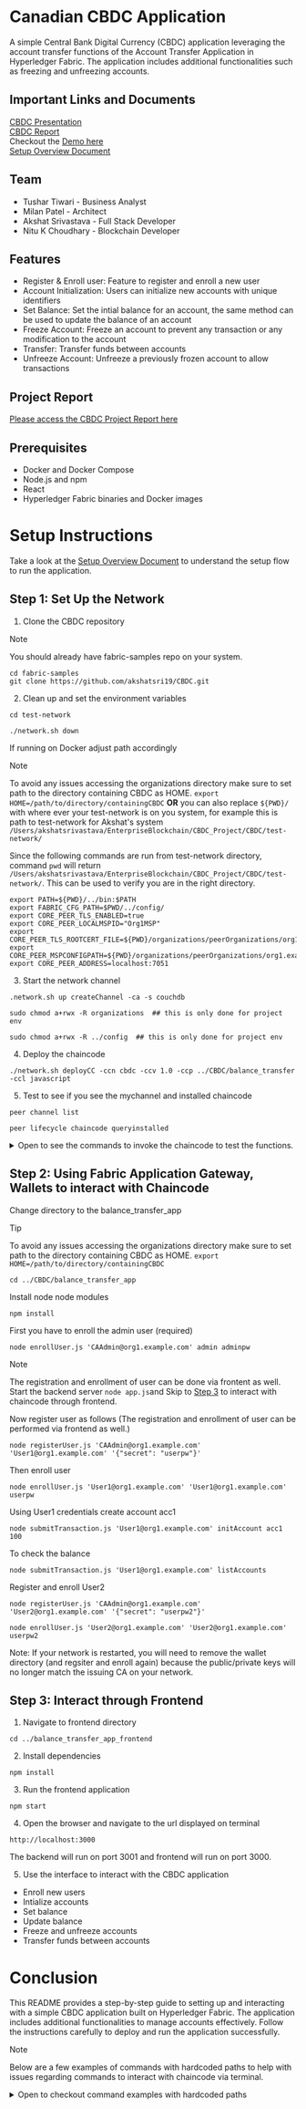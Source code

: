 # Canadian CBDC Application

A simple Central Bank Digital Currency (CBDC) application leveraging the account transfer functions of the Account Transfer Application in Hyperledger Fabric. The application includes additional functionalities such as freezing and unfreezing accounts.

## Important Links and Documents
[CBDC Presentation](CBDCs.pdf)<br>
[CBDC Report](CBDCs_Report.pdf)<br>
Checkout the [Demo here](https://youtu.be/ke55OcCS3mQ)<br>
[Setup Overview Document](CBDC_Setup_Overview.pdf)<br>

## Team
- Tushar Tiwari - Business Analyst
- Milan Patel - Architect
- Akshat Srivastava - Full Stack Developer
- Nitu K Choudhary - Blockchain Developer

## Features
- Register & Enroll user: Feature to register and enroll a new user
- Account Initialization: Users can initialize new accounts with unique identifiers
- Set Balance: Set the intial balance for an account, the same method can be used to update the balance of an account
- Freeze Account: Freeze an account to prevent any transaction or any modification to the account
- Transfer: Transfer funds between accounts
- Unfreeze Account: Unfreeze a previously frozen account to allow transactions

## Project Report

[Please access the CBDC Project Report here](CBDCs_Report.pdf)

## Prerequisites
- Docker and Docker Compose
- Node.js and npm
- React
- Hyperledger Fabric binaries and Docker images

# Setup Instructions

Take a look at the [Setup Overview Document](CBDC_Setup_Overview.pdf) to understand the setup flow to run the application.

## Step 1: Set Up the Network

1. Clone the CBDC repository

> [!NOTE]
> You should already have fabric-samples repo on your system.

```
cd fabric-samples
git clone https://github.com/akshatsri19/CBDC.git
```

2. Clean up and set the environment variables
```
cd test-network
```
```
./network.sh down
```
If running on Docker adjust path accordingly

> [!NOTE]
> To avoid any issues accessing the organizations directory make sure to set path to the directory containing CBDC as HOME. `export HOME=/path/to/directory/containingCBDC` __OR__ you can also replace `${PWD}/` with where ever your test-network is on you system, for example this is path to test-network for Akshat's system
`/Users/akshatsrivastava/EnterpriseBlockchain/CBDC_Project/CBDC/test-network/`

Since the following commands are run from test-network directory, 
command `pwd` will return `/Users/akshatsrivastava/EnterpriseBlockchain/CBDC_Project/CBDC/test-network/`. This can be used to verify you are in the right directory.

```
export PATH=${PWD}/../bin:$PATH
export FABRIC_CFG_PATH=$PWD/../config/
export CORE_PEER_TLS_ENABLED=true
export CORE_PEER_LOCALMSPID="Org1MSP"
export CORE_PEER_TLS_ROOTCERT_FILE=${PWD}/organizations/peerOrganizations/org1.example.com/peers/peer0.org1.example.com/tls/ca.crt
export CORE_PEER_MSPCONFIGPATH=${PWD}/organizations/peerOrganizations/org1.example.com/users/Admin@org1.example.com/msp
export CORE_PEER_ADDRESS=localhost:7051
```

3. Start the network channel
```
.network.sh up createChannel -ca -s couchdb 
```
```
sudo chmod a+rwx -R organizations  ## this is only done for project env
```
```
sudo chmod a+rwx -R ../config  ## this is only done for project env
```

4. Deploy the chaincode
```
./network.sh deployCC -ccn cbdc -ccv 1.0 -ccp ../CBDC/balance_transfer -ccl javascript
```

5. Test to see if you see the mychannel and installed chaincode
```
peer channel list
```
```
peer lifecycle chaincode queryinstalled
```

<details close>
<summary>Open to see the commands to invoke the chaincode to test the functions. </summary>
<h4> Invoke chaincode: </h4>
<pre>
peer chaincode invoke \
    -o localhost:7050 \
    --ordererTLSHostnameOverride orderer.example.com \
    --tls --cafile ${PWD}/organizations/ordererOrganizations/example.com/orderers/orderer.example.com/msp/tlscacerts/tlsca.example.com-cert.pem \
    -C mychannel \
    -n balance_transfer \
    --peerAddresses localhost:7051 \
    --tlsRootCertFiles ${PWD}/organizations/peerOrganizations/org1.example.com/peers/peer0.org1.example.com/tls/ca.crt \
    --peerAddresses localhost:9051 \
    --tlsRootCertFiles ${PWD}/organizations/peerOrganizations/org2.example.com/peers/peer0.org2.example.com/tls/ca.crt \
    -c '{"function":"initAccount","Args":["A1","100"]}'
</pre>
<h4>List the initial balance</h4>
<pre>
peer chaincode query \
    -C mychannel \
    -n balance_transfer \
    -c '{"function":"listAccounts", "Args":[]}' | jq
</pre>

<h4>
Repeat same invoke command with -c '{"function":"setBalance","Args":["A1","150"]}'
</h4>
<pre>
peer chaincode invoke \
    -o localhost:7050 \
    --ordererTLSHostnameOverride orderer.example.com \
    --tls --cafile ${PWD}/organizations/ordererOrganizations/example.com/orderers/orderer.example.com/msp/tlscacerts/tlsca.example.com-cert.pem \
    -C mychannel \
    -n balance_transfer \
    --peerAddresses localhost:7051 \
    --tlsRootCertFiles ${PWD}/organizations/peerOrganizations/org1.example.com/peers/peer0.org1.example.com/tls/ca.crt \
    --peerAddresses localhost:9051 \
    --tlsRootCertFiles ${PWD}/organizations/peerOrganizations/org2.example.com/peers/peer0.org2.example.com/tls/ca.crt \
    -c '{"function":"setBalance","Args":["A1","150"]}'
</pre>
<h4>Now, list the new balance</h4>
<pre>
peer chaincode query \
    -C mychannel \
    -n balance_transfer \
    -c '{"function":"listAccounts", "Args":[]}' | jq
</pre>
<h4> Use the following commands to invoke freezeAccount and unfreezeAccount functions in chaincode </h4>

freezeAccount
<pre>
peer chaincode invoke \
    -o localhost:7050 \
    --ordererTLSHostnameOverride orderer.example.com \
    --tls --cafile ${PWD}/organizations/ordererOrganizations/example.com/orderers/orderer.example.com/msp/tlscacerts/tlsca.example.com-cert.pem \
    -C mychannel \
    -n balance_transfer \
    --peerAddresses localhost:7051 \
    --tlsRootCertFiles ${PWD}/organizations/peerOrganizations/org1.example.com/peers/peer0.org1.example.com/tls/ca.crt \
    --peerAddresses localhost:9051 \
    --tlsRootCertFiles ${PWD}/organizations/peerOrganizations/org2.example.com/peers/peer0.org2.example.com/tls/ca.crt \
    -c '{"function":"freezeAccount","Args":["A1"]}'  
</pre>

unfreezeAccount
<pre>
peer chaincode invoke \
    -o localhost:7050 \
    --ordererTLSHostnameOverride orderer.example.com \
    --tls --cafile ${PWD}/organizations/ordererOrganizations/example.com/orderers/orderer.example.com/msp/tlscacerts/tlsca.example.com-cert.pem \
    -C mychannel \
    -n balance_transfer \
    --peerAddresses localhost:7051 \
    --tlsRootCertFiles ${PWD}/organizations/peerOrganizations/org1.example.com/peers/peer0.org1.example.com/tls/ca.crt \
    --peerAddresses localhost:9051 \
    --tlsRootCertFiles ${PWD}/organizations/peerOrganizations/org2.example.com/peers/peer0.org2.example.com/tls/ca.crt \
    -c '{"function":"unfreezeAccount","Args":["A1"]}'   
</pre>

<h4>Change user to User1</h4>
<pre>
export CORE_PEER_MSPCONFIGPATH=${PWD}/organizations/peerOrganizations/org1.example.com/users/User1@org1.example.com/msp
</pre>
<h4>Initialize the account with some funds</h4>
<pre>
peer chaincode invoke \
    -o localhost:7050 \
    --ordererTLSHostnameOverride orderer.example.com \
    --tls --cafile ${PWD}/organizations/ordererOrganizations/example.com/orderers/orderer.example.com/msp/tlscacerts/tlsca.example.com-cert.pem \
    -C mychannel \
    -n balance_transfer \
    --peerAddresses localhost:7051 \
    --tlsRootCertFiles ${PWD}/organizations/peerOrganizations/org1.example.com/peers/peer0.org1.example.com/tls/ca.crt \
    --peerAddresses localhost:9051 \
    --tlsRootCertFiles ${PWD}/organizations/peerOrganizations/org2.example.com/peers/peer0.org2.example.com/tls/ca.crt \
    -c '{"function":"initAccount","Args":["U1","150"]}'
</pre>
<h4>Now transfer between User1 (U1) and Admin (A1)</h4>
<pre>
peer chaincode invoke \
    -o localhost:7050 \
    --ordererTLSHostnameOverride orderer.example.com \
    --tls --cafile ${PWD}/organizations/ordererOrganizations/example.com/orderers/orderer.example.com/msp/tlscacerts/tlsca.example.com-cert.pem \
    -C mychannel \
    -n balance_transfer \
    --peerAddresses localhost:7051 \
    --tlsRootCertFiles ${PWD}/organizations/peerOrganizations/org1.example.com/peers/peer0.org1.example.com/tls/ca.crt \
    --peerAddresses localhost:9051 \
    --tlsRootCertFiles ${PWD}/organizations/peerOrganizations/org2.example.com/peers/peer0.org2.example.com/tls/ca.crt \
    -c   '{"function":"transfer","Args":["U1","A1", "100"]}'
</pre>
<h4>List the final balance of U1</h4>
<pre>
peer chaincode query \
    -C mychannel \
    -n balance_transfer \
    -c '{"function":"listAccounts", "Args":[]}' | jq
</pre>
<h4>And then the final balance of A1</h4>
<pre>
export CORE_PEER_MSPCONFIGPATH=${PWD}/organizations/peerOrganizations/org1.example.com/users/Admin@org1.example.com/msp

peer chaincode query \
    -C mychannel \
    -n balance_transfer \
    -c '{"function":"listAccounts", "Args":[]}' | jq
</pre>
</details>

## Step 2: Using Fabric Application Gateway, Wallets to interact with Chaincode

Change directory to the balance_transfer_app

> [!TIP]
> To avoid any issues accessing the organizations directory make sure to set path to the directory containing CBDC as HOME. `export HOME=/path/to/directory/containingCBDC`

```
cd ../CBDC/balance_transfer_app
```
Install node node modules
```
npm install
```
First you have to enroll the admin user (required)
```
node enrollUser.js 'CAAdmin@org1.example.com' admin adminpw
```

> [!NOTE]
> The registration and enrollment of user can be done via frontent as well. Start the backend server `node app.js`and Skip to [Step 3](#step-3-interact-through-frontend) to interact with chaincode through frontend.

Now register user as follows (The registration and enrollment of user can be performed via frontend as well.)
```
node registerUser.js 'CAAdmin@org1.example.com' 'User1@org1.example.com' '{"secret": "userpw"}'
```
Then enroll user
```
node enrollUser.js 'User1@org1.example.com' 'User1@org1.example.com' userpw
```

Using User1 credentials create account acc1
```
node submitTransaction.js 'User1@org1.example.com' initAccount acc1 100
```

To check the balance
```
node submitTransaction.js 'User1@org1.example.com' listAccounts
```
Register and enroll User2
```
node registerUser.js 'CAAdmin@org1.example.com' 'User2@org1.example.com' '{"secret": "userpw2"}'
```
```
node enrollUser.js 'User2@org1.example.com' 'User2@org1.example.com' userpw2
```

Note: If your network is restarted, you will need to remove the wallet directory (and regsiter and enroll again) because the public/private keys will no longer match the issuing CA on your network.

## Step 3: Interact through Frontend

1. Navigate to frontend directory

```
cd ../balance_transfer_app_frontend
```
2. Install dependencies

```
npm install
```
3. Run the frontend application

```
npm start
```
4. Open the browser and navigate to the url displayed on terminal
```
http://localhost:3000
```
The backend will run on port 3001 and frontend will run on port 3000.

5. Use the interface to interact with the CBDC application
- Enroll new users
- Intialize accounts
- Set balance
- Update balance
- Freeze and unfreeze accounts
- Transfer funds between accounts



# Conclusion

This README provides a step-by-step guide to setting up and interacting with a simple CBDC application built on Hyperledger Fabric. The application includes additional functionalities to manage accounts effectively. Follow the instructions carefully to deploy and run the application successfully.


> [!NOTE]
> Below are a few examples of commands with hardcoded paths to help with issues regarding commands to interact with chaincode via terminal.

<details close><summary>
Open to checkout command examples with hardcoded paths</summary>
replace <code>`${PWD}/</code> with where ever your test-network is on you system, mine is in:
<code>
/Users/akshatsrivastava/EnterpriseBlockchain/CBDC_Project/CBDC/test-network/
</code>

<pre>
export PATH=/Users/akshatsrivastava/EnterpriseBlockchain/CBDC_Project/CBDC/test-network/../bin:$PATH
export FABRIC_CFG_PATH=/Users/akshatsrivastava/EnterpriseBlockchain/CBDC_Project/CBDC/test-network/../config/
export CORE_PEER_TLS_ENABLED=true
export CORE_PEER_LOCALMSPID="Org1MSP"
export CORE_PEER_TLS_ROOTCERT_FILE=/Users/akshatsrivastava/EnterpriseBlockchain/CBDC_Project/CBDC/test-network/organizations/peerOrganizations/org1.example.com/peers/peer0.org1.example.com/tls/ca.crt
export CORE_PEER_MSPCONFIGPATH=/Users/akshatsrivastava/EnterpriseBlockchain/CBDC_Project/CBDC/test-network/organizations/peerOrganizations/org1.example.com/users/Admin@org1.example.com/msp
export CORE_PEER_ADDRESS=localhost:7051
</pre>

Invoke chaincode:

<pre>
peer chaincode invoke \
    -o localhost:7050 \
    --ordererTLSHostnameOverride orderer.example.com \
    --tls --cafile /Users/akshatsrivastava/EnterpriseBlockchain/CBDC_Project/CBDC/test-network/organizations/ordererOrganizations/example.com/orderers/orderer.example.com/msp/tlscacerts/tlsca.example.com-cert.pem \
    -C mychannel \
    -n balance_transfer \
    --peerAddresses localhost:7051 \
    --tlsRootCertFiles /Users/akshatsrivastava/EnterpriseBlockchain/CBDC_Project/CBDC/test-network/organizations/peerOrganizations/org1.example.com/peers/peer0.org1.example.com/tls/ca.crt \
    --peerAddresses localhost:9051 \
    --tlsRootCertFiles /Users/akshatsrivastava/EnterpriseBlockchain/CBDC_Project/CBDC/test-network/organizations/peerOrganizations/org2.example.com/peers/peer0.org2.example.com/tls/ca.crt \
    -c '{"function":"initAccount","Args":["A1","100"]}'
</pre>
</details>
